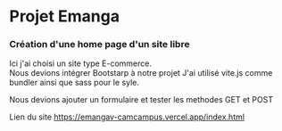 # Projet Emanga


### Création d'une home page d'un site libre
Ici j'ai choisi un site type E-commerce.  
Nous devions intégrer Bootstarp à notre projet
J'ai utilisé vite.js comme bundler ainsi que sass pour le syle.

Nous devions ajouter un formulaire et tester les methodes GET et POST


Lien du site <https://emangav-camcampus.vercel.app/index.html>
